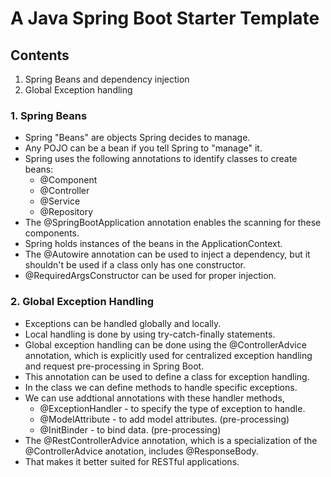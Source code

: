 # A Java Spring Boot Starter Template

## Contents
1. Spring Beans and dependency injection
2. Global Exception handling

### 1. Spring Beans
- Spring "Beans" are objects Spring decides to manage.
- Any POJO can be a bean if you tell Spring to "manage" it.
- Spring uses the following annotations to identify classes to create beans:
    - @Component
    - @Controller
    - @Service
    - @Repository
- The @SpringBootApplication annotation enables the scanning for these components.
- Spring holds instances of the beans in the ApplicationContext.
- The @Autowire annotation can be used to inject a dependency, but it shouldn't be used if a class only has one constructor.
- @RequiredArgsConstructor can be used for proper injection.

### 2. Global Exception Handling
- Exceptions can be handled globally and locally.
- Local handling is done by using try-catch-finally statements.
- Global exception handling can be done using the @ControllerAdvice annotation, which is explicitly used for centralized exception handling and request pre-processing in Spring Boot.
- This annotation can be used to define a class for exception handling.
- In the class we can define methods to handle specific exceptions.
- We can use addtional annotations with these handler methods,
    - @ExceptionHandler - to specify the type of exception to handle.
    - @ModelAttribute - to add model attributes. (pre-processing)
    - @InitBinder - to bind data. (pre-processing)
- The @RestControllerAdvice annotation, which is a specialization of the @ControllerAdvice anotation, includes @ResponseBody.
- That makes it better suited for RESTful applications.
